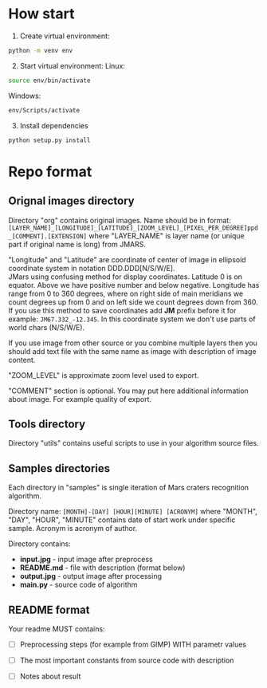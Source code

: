 # How start

1. Create virtual environment:
```sh
python -m venv env
```
2. Start virtual environment:
Linux:
```sh
source env/bin/activate
```
Windows:
```sh
env/Scripts/activate
```
3. Install dependencies
```
python setup.py install
```

# Repo format

## Orignal images directory

Directory "org" contains original images. Name should be in format: ```[LAYER_NAME]_[LONGITUDE]_[LATITUDE]_[ZOOM_LEVEL]_[PIXEL_PER_DEGREE]ppd_[COMMENT].[EXTENSION]``` where "LAYER_NAME" is layer name (or unique part if original name is long) from JMARS.

"Longitude" and "Latitude" are coordinate of center of image in ellipsoid coordinate system in notation DDD.DDD\[N/S/W/E\].  
JMars using confusing method for display coordinates. Latitude 0 is on equator. Above we have positive number and below negative. Longitude has range from 0 to 360 degrees, where on right side of main meridians we count degrees up from 0 and on left side we count degrees down from 360. If you use this method to save coordinates add **JM** prefix before it for example: ```JM67.332_-12.345```. In this coordinate system we don't use parts of world chars (N/S/W/E).

If you use image from other source or you combine multiple layers then you should add text file with the same name as image with description of image content.

"ZOOM_LEVEL" is approximate zoom level used to export.

"COMMENT" section is optional. You may put here additional information about image. For example quality of export.

## Tools directory

Directory "utils" contains useful scripts to use in your algorithm source files.

## Samples directories

Each directory in "samples" is single iteration of Mars craters recognition algorithm.

Directory name: ```[MONTH]-[DAY] [HOUR][MINUTE] [ACRONYM]``` where "MONTH", "DAY", "HOUR", "MINUTE" contains date of start work under specific sample. Acronym is acronym of author.

Directory contains:

* **input.jpg** - input image after preprocess
* **README.md** - file with description (format below)
* **output.jpg** - output image after processing
* **main.py** - source code of algorithm

## README format

Your readme MUST contains:

* [ ] Preprocessing steps (for example from GIMP) WITH parametr values
* [ ] The most important constants from source code with description
* [ ] Notes about result


